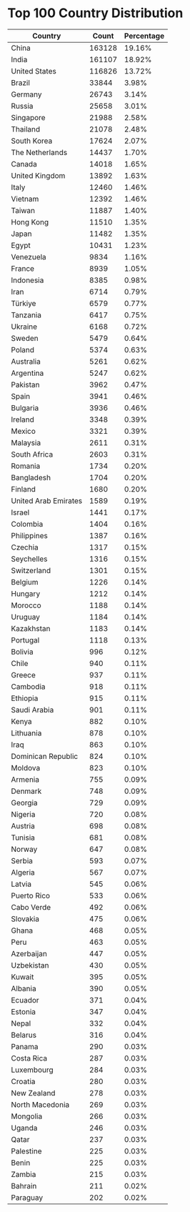# Top 100 Country Distribution
| Country | Count | Percentage |
|----|----|----|
| China | 163128 | 19.16% |
| India | 161107 | 18.92% |
| United States | 116826 | 13.72% |
| Brazil | 33844 | 3.98% |
| Germany | 26743 | 3.14% |
| Russia | 25658 | 3.01% |
| Singapore | 21988 | 2.58% |
| Thailand | 21078 | 2.48% |
| South Korea | 17624 | 2.07% |
| The Netherlands | 14437 | 1.70% |
| Canada | 14018 | 1.65% |
| United Kingdom | 13892 | 1.63% |
| Italy | 12460 | 1.46% |
| Vietnam | 12392 | 1.46% |
| Taiwan | 11887 | 1.40% |
| Hong Kong | 11510 | 1.35% |
| Japan | 11482 | 1.35% |
| Egypt | 10431 | 1.23% |
| Venezuela | 9834 | 1.16% |
| France | 8939 | 1.05% |
| Indonesia | 8385 | 0.98% |
| Iran | 6714 | 0.79% |
| Türkiye | 6579 | 0.77% |
| Tanzania | 6417 | 0.75% |
| Ukraine | 6168 | 0.72% |
| Sweden | 5479 | 0.64% |
| Poland | 5374 | 0.63% |
| Australia | 5261 | 0.62% |
| Argentina | 5247 | 0.62% |
| Pakistan | 3962 | 0.47% |
| Spain | 3941 | 0.46% |
| Bulgaria | 3936 | 0.46% |
| Ireland | 3348 | 0.39% |
| Mexico | 3321 | 0.39% |
| Malaysia | 2611 | 0.31% |
| South Africa | 2603 | 0.31% |
| Romania | 1734 | 0.20% |
| Bangladesh | 1704 | 0.20% |
| Finland | 1680 | 0.20% |
| United Arab Emirates | 1589 | 0.19% |
| Israel | 1441 | 0.17% |
| Colombia | 1404 | 0.16% |
| Philippines | 1387 | 0.16% |
| Czechia | 1317 | 0.15% |
| Seychelles | 1316 | 0.15% |
| Switzerland | 1301 | 0.15% |
| Belgium | 1226 | 0.14% |
| Hungary | 1212 | 0.14% |
| Morocco | 1188 | 0.14% |
| Uruguay | 1184 | 0.14% |
| Kazakhstan | 1183 | 0.14% |
| Portugal | 1118 | 0.13% |
| Bolivia | 996 | 0.12% |
| Chile | 940 | 0.11% |
| Greece | 937 | 0.11% |
| Cambodia | 918 | 0.11% |
| Ethiopia | 915 | 0.11% |
| Saudi Arabia | 901 | 0.11% |
| Kenya | 882 | 0.10% |
| Lithuania | 878 | 0.10% |
| Iraq | 863 | 0.10% |
| Dominican Republic | 824 | 0.10% |
| Moldova | 823 | 0.10% |
| Armenia | 755 | 0.09% |
| Denmark | 748 | 0.09% |
| Georgia | 729 | 0.09% |
| Nigeria | 720 | 0.08% |
| Austria | 698 | 0.08% |
| Tunisia | 681 | 0.08% |
| Norway | 647 | 0.08% |
| Serbia | 593 | 0.07% |
| Algeria | 567 | 0.07% |
| Latvia | 545 | 0.06% |
| Puerto Rico | 533 | 0.06% |
| Cabo Verde | 492 | 0.06% |
| Slovakia | 475 | 0.06% |
| Ghana | 468 | 0.05% |
| Peru | 463 | 0.05% |
| Azerbaijan | 447 | 0.05% |
| Uzbekistan | 430 | 0.05% |
| Kuwait | 395 | 0.05% |
| Albania | 390 | 0.05% |
| Ecuador | 371 | 0.04% |
| Estonia | 347 | 0.04% |
| Nepal | 332 | 0.04% |
| Belarus | 316 | 0.04% |
| Panama | 290 | 0.03% |
| Costa Rica | 287 | 0.03% |
| Luxembourg | 284 | 0.03% |
| Croatia | 280 | 0.03% |
| New Zealand | 278 | 0.03% |
| North Macedonia | 269 | 0.03% |
| Mongolia | 266 | 0.03% |
| Uganda | 246 | 0.03% |
| Qatar | 237 | 0.03% |
| Palestine | 225 | 0.03% |
| Benin | 225 | 0.03% |
| Zambia | 215 | 0.03% |
| Bahrain | 211 | 0.02% |
| Paraguay | 202 | 0.02% |
